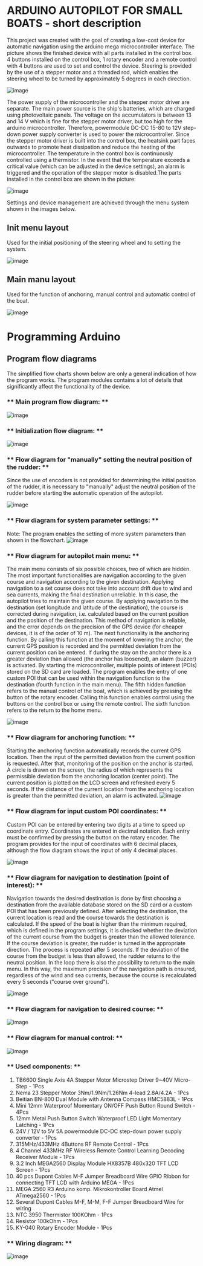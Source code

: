 # ARDUINO AUTOPILOT FOR SMALL BOATS - short description

This project was created with the goal of creating a low-cost device for automatic navigation using the arduino mega microcontroller interface. The picture shows the finished device with all parts installed in the control box. 4 buttons installed on the control box, 1 rotary encoder and a remote control with 4 buttons are used to set and control the device. Steering is provided by the use of a stepper motor and a threaded rod, which enables the steering wheel to be turned by approximately 5 degrees in each direction.

![image](https://user-images.githubusercontent.com/59554693/210934740-e4eb608b-85bb-4bcf-9f62-ae426279ec6d.png)

The power supply of the microcontroller and the stepper motor driver are separate. The main power source is the ship's batteries, which are charged using photovoltaic panels. The voltage on the accumulators is between 13 and 14 V which is fine for the stepper motor driver, but too high for the arduino microcontroller. Therefore, powermodule DC-DC 15-80 to 12V step-down power supply converter is used to power the microcontroller. Since the stepper motor driver is built into the control box, the heatsink part faces outwards to promote heat dissipation and reduce the heating of the microcontroller. The temperature in the control box is continuously controlled using a thermistor. In the event that the temperature exceeds a critical value (which can be adjusted in the device settings), an alarm is triggered and the operation of the stepper motor is disabled.The parts installed in the control box are shown in the picture:

![image](https://user-images.githubusercontent.com/59554693/210935334-3d9cb4bf-1560-4f62-a52b-f1e53331b489.png)

Settings and device management are achieved through the menu system shown in the images below.

## Init menu layout
Used for the initial positioning of the steering wheel and to setting the system.

![image](https://user-images.githubusercontent.com/59554693/210937331-6c9e9ce8-ae55-45db-87f3-193b9283c990.png)

## Main manu layout
Used for the function of anchoring, manual control and automatic control of the boat.

![image](https://user-images.githubusercontent.com/59554693/210937401-84aa4125-d78c-44be-9deb-f19b6d336759.png)

# Programming Arduino 

## Program flow diagrams
The simplified flow charts shown below are only a general indication of how the program works. The program modules contains a lot of details that significantly affect the functionality of the device.
  
### ** Main program flow diagram: **
![image](https://user-images.githubusercontent.com/59554693/211130463-953db1b7-dd84-49c4-98d6-2a1d53a4f874.png)

### ** Initialization flow diagram: **
![image](https://user-images.githubusercontent.com/59554693/211297155-72839fae-fb72-4347-af66-56d695ba8d17.png)


### ** Flow diagram for "manually" setting the neutral position of the rudder: **
Since the use of encoders is not provided for determining the initial position of the rudder, it is necessary to "manually" adjust the neutral position of the rudder before starting the automatic operation of the autopilot. 
  
![image](https://user-images.githubusercontent.com/59554693/211052769-49a9c543-280b-4893-976e-ae1ac76a6715.png)

### ** Flow diagram for system parameter settings: **
Note: The program enables the setting of more system parameters than shown in the flowchart.
![image](https://user-images.githubusercontent.com/59554693/211130668-4012870e-8b3b-4ea5-af9a-32a5b4d1507e.png)

### ** Flow diagram for autopilot main menu: **
The main menu consists of six possible choices, two of which are hidden. The most important functionalities are navigation according to the given course and navigation according to the given destination. Applying navigation to a set course does not take into account drift due to wind and sea currents, making the final destination unreliable. In this case, the autopilot tries to maintain the given course. By applying navigation to the destination (set longitude and latitude of the destination), the course is corrected during navigation, i.e. calculated based on the current position and the position of the destination. This method of navigation is reliable, and the error depends on the precision of the GPS device (for cheaper devices, it is of the order of 10 m).
The next functionality is the anchoring function. By calling this function at the moment of lowering the anchor, the current GPS position is recorded and the permitted deviation from the current position can be entered. If during the stay on the anchor there is a greater deviation than allowed (the anchor has loosened), an alarm (buzzer) is activated.
By starting the microcontroller, multiple points of interest (POIs) stored on the SD card are loaded. The program enables the entry of one custom POI that can be used within the navigation function to the destination (fourth function in the main menu).
The fifth hidden function refers to the manual control of the boat, which is achieved by pressing the button of the rotary encoder. Calling this function enables control using the buttons on the control box or using the remote control.
The sixth function refers to the return to the home menu.

![image](https://user-images.githubusercontent.com/59554693/211131000-7295a04a-e611-4c4c-8648-82b35c23a649.png)

### ** Flow diagram for anchoring function: **
Starting the anchoring function automatically records the current GPS location. Then the input of the permitted deviation from the current position is requested. After that, monitoring of the position on the anchor is started. A circle is drawn on the screen, the radius of which represents the permissible deviation from the anchoring location (center point). The current position is plotted on the LCD screen and refreshed every 5 seconds. If the distance of the current location from the anchoring location is greater than the permitted deviation, an alarm is activated.
![image](https://user-images.githubusercontent.com/59554693/211141601-e3155ee8-b5a8-4d56-a90b-7f06efdc7cca.png)

### ** Flow diagram for input custom POI coordinates: **
Custom POI can be entered by entering two digits at a time to speed up coordinate entry. Coordinates are entered in decimal notation. Each entry must be confirmed by pressing the button on the rotary encoder. The program provides for the input of coordinates with 6 decimal places, although the flow diagram shows the input of only 4 decimal places.

![image](https://user-images.githubusercontent.com/59554693/211141983-233eaac6-8fb8-4ec0-b40f-9298b06c33f1.png)

### ** Flow diagram for navigation to destination (point of interest): **
Navigation towards the desired destination is done by first choosing a destination from the available database stored on the SD card or a custom POI that has been previously defined. After selecting the destination, the current location is read and the course towards the destination is calculated. If the speed of the boat is higher than the minimum required, which is defined in the program settings, it is checked whether the deviation of the current course from the budget is greater than the allowed tolerance. If the course deviation is greater, the rudder is turned in the appropriate direction. The process is repeated after 5 seconds. If the deviation of the course from the budget is less than allowed, the rudder returns to the neutral position. In the loop there is also the possibility to return to the main menu. In this way, the maximum precision of the navigation path is ensured, regardless of the wind and sea currents, because the course is recalculated every 5 seconds ("course over ground").

![image](https://user-images.githubusercontent.com/59554693/211142266-2d6b6457-d828-48ff-a800-173e729412fe.png)

### ** Flow diagram for navigation to desired course: **

![image](https://user-images.githubusercontent.com/59554693/211788248-30ffdcad-25c9-40b3-8ee7-e78ee816011d.png)

### ** Flow diagram for manual control: **

![image](https://user-images.githubusercontent.com/59554693/211789087-eb8f9b0f-2d11-4a77-8218-224516f5299a.png)


### ** Used components: **
1. TB6600 Single Axis 4A Stepper Motor Microstep Driver 9~40V Micro-Step - 1Pcs
2. Nema 23 Stepper Motor 3Nm/1.9Nm/1.26Nm 4-lead 2.8A/4.2A - 1Pcs
3. Beitian BN-800 Dual Module with Antenna Compass HMC5883L - 1Pcs
4. Mini 12mm Waterproof Momentary ON/OFF Push Button Round Switch - 4Pcs
5. 12mm Metal Push Button Switch Waterproof LED Light Momentary Latching - 1Pcs
6. 24V / 12V to 5V 5A powermodule DC-DC step-down power supply converter - 1Pcs
7. 315MHz/433MHz 4Buttons RF Remote Control - 1Pcs
8. 4 Channel 433MHz RF Wireless Remote Control Learning Decoding Receiver Module - 1Pcs
9. 3.2 Inch MEGA2560 Display Module HX8357B 480x320 TFT LCD Screen  - 1Pcs
10. 40 pcs Dupont Cables M-F Jumper Breadboard Wire GPIO Ribbon for connecting TFT LCD with Arduino MEGA - 1Pcs
11. MEGA 2560 R3 Arduino komp. Mikrokontroller Board Atmel ATmega2560  - 1Pcs
12. Several Dupont Cables M-F, M-M, F-F Jumper Breadboard Wire for wiring
13. NTC 3950 Thermistor 100KOhm  - 1Pcs
14. Resistor 100kOhm - 1Pcs
15. KY-040 Rotary Encoder Module - 1Pcs

### ** Wiring diagram: **
![image](https://user-images.githubusercontent.com/59554693/211296986-26492a3b-8a8e-42eb-bd9c-8b8bfb4bbc96.png)


